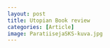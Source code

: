 ```yaml
---
layout: post
title: Utopian Book review
categories: [Article]
image: ParatiisejaSKS-kuva.jpg
---
```

